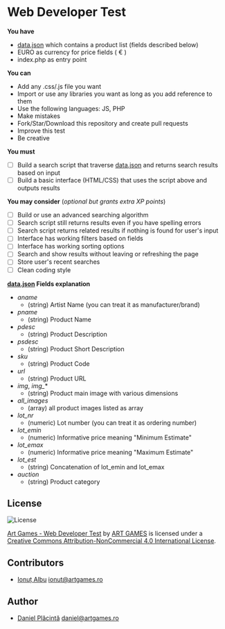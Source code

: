 Web Developer Test
=
**You have**

 - [data.json](https://github.com/theartgames/webdeveloper-test/blob/master/data.json) which contains a product list (fields described below)
 - EURO as currency for price fields ( &euro; )
 - index.php as entry point

**You can**

 - Add any .css/.js file you want
 - Import or use any libraries you want as long as you add reference to them
 - Use the following languages: JS, PHP
 - Make mistakes
 - Fork/Star/Download this repository and create pull requests
 - Improve this test
 - Be creative

**You must**

 - [ ] Build a search script that traverse [data.json](https://github.com/theartgames/webdeveloper-test/blob/master/data.json) and returns search results based on input
 - [ ] Build a basic interface (HTML/CSS) that uses the script above and outputs results

**You may consider** (*optional but grants extra XP points*)

 - [ ] Build or use an advanced searching algorithm
 - [ ] Search script still returns results even if you have spelling errors
 - [ ] Search script returns related results if nothing is found for user's input
 - [ ] Interface has working filters based on fields
 - [ ] Interface has working sorting options
 - [ ] Search and show results without leaving or refreshing the page
 - [ ] Store user's recent searches
 - [ ] Clean coding style

**[data.json](https://github.com/theartgames/webdeveloper-test/blob/master/data.json) Fields explanation**

 - *aname*
	 - (string) Artist Name (you can treat it as manufacturer/brand)
 - *pname*
	 - (string) Product Name
 - *pdesc*
	 - (string) Product Description
 - *psdesc*
	 - (string) Product Short Description
 - *sku*
	 - (string) Product Code
 - *url*
	 - (string) Product URL
 - *img*, *img_**
	 - (string) Product main image with various dimensions
 - *all_images*
	 - (array) all product images listed as array
 - *lot_nr*
	 - (numeric) Lot number (you can treat it as ordering number)
 - *lot_emin*
	 - (numeric) Informative price meaning "Minimum Estimate"
 - *lot_emax*
	 - (numeric) Informative price meaning "Maximum Estimate"
 - *lot_est*
	 - (string) Concatenation of lot_emin and lot_emax
 - *auction*
	 - (string) Product category

## License
![License](https://i.creativecommons.org/l/by-nc/4.0/80x15.png)

[Art Games - Web Developer Test](https://github.com/theartgames/webdeveloper-test) by [ART GAMES](http://www.artgames.ro) is licensed under a [Creative Commons Attribution-NonCommercial 4.0 International License](http://creativecommons.org/licenses/by-nc/4.0/).

## Contributors

 - [Ionuț Albu](https://github.com/runzway) ionut@artgames.ro

## Author

 - [Daniel Plăcintă](https://github.com/akizor) daniel@artgames.ro
